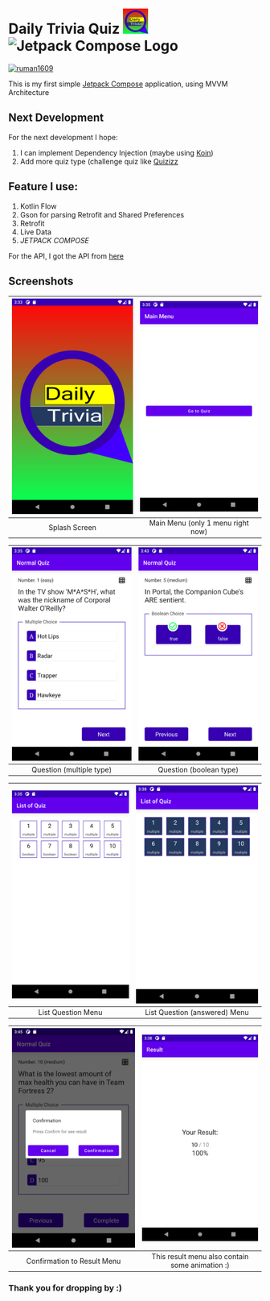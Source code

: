 # Daily Trivia Quiz <img src="/snapshots/logo.png" alt="Application Logo" width="50"> <img src="https://3.bp.blogspot.com/-VVp3WvJvl84/X0Vu6EjYqDI/AAAAAAAAPjU/ZOMKiUlgfg8ok8DY8Hc-ocOvGdB0z86AgCLcBGAsYHQ/s1600/jetpack%2Bcompose%2Bicon_RGB.png" alt="Jetpack Compose Logo" width="50">

[![ruman1609](https://circleci.com/gh/ruman1609/Daily_Trivia_Quiz.svg?style=svg)](https://circleci.com/gh/ruman1609/Daily_Trivia_Quiz)

This is my first simple [Jetpack Compose](https://developer.android.com/jetpack/compose)
application, using MVVM Architecture

## Next Development

For the next development I hope:

1. I can implement Dependency Injection (maybe using [Koin](https://insert-koin.io/))
2. Add more quiz type (challenge quiz like [Quizizz](https://quizizz.com/)

## Feature I use:

1. Kotlin Flow
2. Gson for parsing Retrofit and Shared Preferences
3. Retrofit
4. Live Data
5. *JETPACK COMPOSE*

For the API, I got the API from [here](https://opentdb.com/api_config.php)

## Screenshots

| ![Splash Screens](/snapshots/1.png)            | ![Main Menu](/snapshots/2.png)                 |
|:----------------------------------------------:|:----------------------------------------------:|
| Splash Screen                                  | Main Menu (only 1 menu right now)              |

| ![Multiple Quiz](/snapshots/3.png)             | ![Boolean Quiz](/snapshots/4.png)              |
|:----------------------------------------------:|:----------------------------------------------:|
| Question (multiple type)                       | Question (boolean type)                        |

| ![List Answer](/snapshots/5.png)               | ![List Answered](/snapshots/6.png)             |
|:----------------------------------------------:|:----------------------------------------------:|
| List Question Menu                             | List Question (answered) Menu                  |

| ![Complete Alert](/snapshots/7.png)            | ![Result Menu](/snapshots/8.png)               |
|:----------------------------------------------:|:----------------------------------------------:|
| Confirmation to Result Menu                    | This result menu also contain some animation :)|

### Thank you for dropping by :)